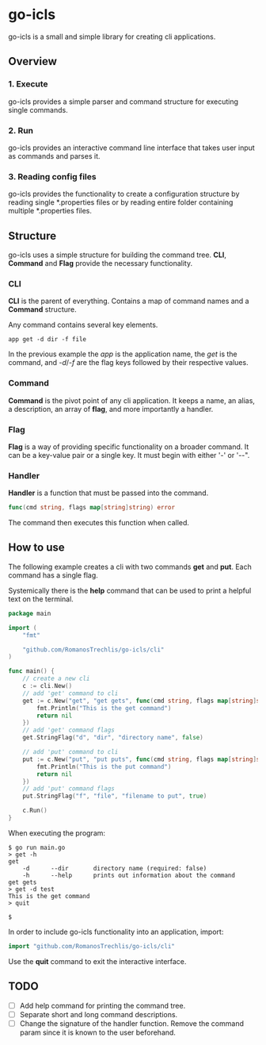 # go-icls
go-icls is a small and simple library for creating cli applications.

## Overview

### 1. Execute
go-icls provides a simple parser and command structure for executing single commands.

### 2. Run
go-icls provides an interactive command line interface that takes user input as commands and parses it.

### 3. Reading config files
go-icls provides the functionality to create a configuration structure by reading single *.properties files 
or by reading entire folder containing multiple *.properties files.

## Structure
go-icls uses a simple structure for building the command tree. **CLI**, **Command** and **Flag** provide the necessary
functionality.

### CLI
**CLI** is the parent of everything. Contains a map of command names and a **Command** structure.

Any command contains several key elements.

    app get -d dir -f file

In the previous example the *app* is the application name, the *get* is the command, and *-d*/*-f* are the flag 
keys followed by their respective values.

### Command
**Command** is the pivot point of any cli application. It keeps a name, an alias, a description, an array of **flag**, 
and more importantly a handler.

### Flag
**Flag** is a way of providing specific functionality on a broader command. It can be a key-value pair or a single key.
It must begin with either '-' or '--".

### Handler
**Handler** is a function that must be passed into the command.

```go
func(cmd string, flags map[string]string) error
```

The command then executes this function when called.

## How to use
The following example creates a cli with two commands **get** and **put**. Each command has a single flag.

Systemically there is the **help** command that can be used to print a helpful text on the terminal.

```go
package main

import (
	"fmt"

	"github.com/RomanosTrechlis/go-icls/cli"
)

func main() {
	// create a new cli
	c := cli.New()
	// add 'get' command to cli
	get := c.New("get", "get gets", func(cmd string, flags map[string]string) error {
		fmt.Println("This is the get command")
		return nil
	})
	// add 'get' command flags
	get.StringFlag("d", "dir", "directory name", false)

	// add 'put' command to cli
	put := c.New("put", "put puts", func(cmd string, flags map[string]string) error {
		fmt.Println("This is the put command")
		return nil
	})
	// add 'put' command flags
	put.StringFlag("f", "file", "filename to put", true)

	c.Run()
}
```

When executing the program:

    $ go run main.go
    > get -h
    get
        -d      --dir       directory name (required: false)
        -h      --help      prints out information about the command
    get gets
    > get -d test
    This is the get command
    > quit

    $

In order to include go-icls functionality into an application, import:
```go
import "github.com/RomanosTrechlis/go-icls/cli"
```

Use the **quit** command to exit the interactive interface.

## TODO

- [ ] Add help command for printing the command tree.
- [ ] Separate short and long command descriptions.
- [ ] Change the signature of the handler function. Remove the command param since it is known to the user beforehand.
